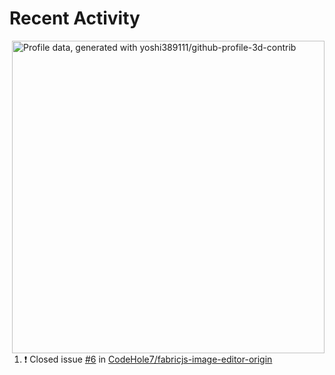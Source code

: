 # Recent Activity

<!-- Summary card -->
<img
  align="right"
  width="500"
  alt="Profile data, generated with yoshi389111/github-profile-3d-contrib"
  src="https://raw.githubusercontent.com/galaxydeve/galaxydeve/master/profile-3d-contrib/profile-gitblock.svg"
/>

<!--START_SECTION:activity-->
1. ❗️ Closed issue [#6](https://github.com/CodeHole7/fabricjs-image-editor-origin/issues/6) in [CodeHole7/fabricjs-image-editor-origin](https://github.com/CodeHole7/fabricjs-image-editor-origin)
<!--END_SECTION:activity-->
